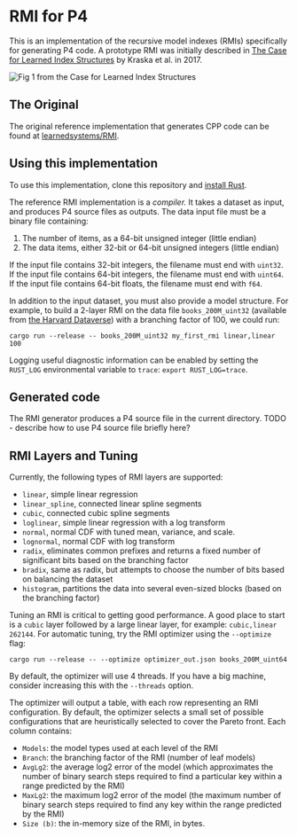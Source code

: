 # RMI for P4

This is an implementation of the recursive model indexes (RMIs) specifically for generating P4 code. A prototype RMI was initially described in [The Case for Learned Index Structures](https://arxiv.org/abs/1712.01208) by Kraska et al. in 2017.

![Fig 1 from the Case for Learned Index Structures](http://people.csail.mit.edu/ryanmarcus/rmi.png)

## The Original

The original reference implementation that generates CPP code can be found at [learnedsystems/RMI](https://github.com/learnedsystems/RMI).

## Using this implementation

To use this implementation, clone this repository and [install Rust](https://rustup.rs/).

The reference RMI implementation is a *compiler.* It takes a dataset as input, and produces P4 source files as outputs. The data input file must be a binary file containing:

1. The number of items, as a 64-bit unsigned integer (little endian)
2. The data items, either 32-bit or 64-bit unsigned integers (little endian)

If the input file contains 32-bit integers, the filename must end with `uint32`. If the input file contains 64-bit integers, the filename must end with `uint64`. If the input file contains 64-bit floats, the filename must end with `f64`.

In addition to the input dataset, you must also provide a model structure. For example, to build a 2-layer RMI on the data file `books_200M_uint32` (available from [the Harvard Dataverse](https://dataverse.harvard.edu/file.xhtml?persistentId=doi:10.7910/DVN/JGVF9A/MZZUP2&version=4.0)) with a branching factor of 100, we could run:

```
cargo run --release -- books_200M_uint32 my_first_rmi linear,linear 100
```

Logging useful diagnostic information can be enabled by setting the `RUST_LOG` environmental variable to `trace`: `export RUST_LOG=trace`.


## Generated code
The RMI generator produces a P4 source file in the current directory.
TODO - describe how to use P4 source file briefly here?

## RMI Layers and Tuning

Currently, the following types of RMI layers are supported:

* `linear`, simple linear regression
* `linear_spline`, connected linear spline segments
* `cubic`, connected cubic spline segments
* `loglinear`, simple linear regression with a log transform
* `normal`, normal CDF with tuned mean, variance, and scale.
* `lognormal`, normal CDF with log transform
* `radix`, eliminates common prefixes and returns a fixed number of significant bits based on the branching factor
* `bradix`, same as radix, but attempts to choose the number of bits based on balancing the dataset
* `histogram`, partitions the data into several even-sized blocks (based on the branching factor)

Tuning an RMI is critical to getting good performance. A good place to start is a `cubic` layer followed by a large linear layer, for example: `cubic,linear 262144`. For automatic tuning, try the RMI optimizer using the `--optimize` flag:

```
cargo run --release -- --optimize optimizer_out.json books_200M_uint64
```

By default, the optimizer will use 4 threads. If you have a big machine, consider increasing this with the `--threads` option.

The optimizer will output a table, with each row representing an RMI configuration. By default, the optimizer selects a small set of possible configurations that are heuristically selected to cover the Pareto front. Each column contains:

* `Models`: the model types used at each level of the RMI
* `Branch`: the branching factor of the RMI (number of leaf models)
* `AvgLg2`: the average log2 error of the model (which approximates the number of binary search steps required to find a particular key within a range predicted by the RMI)
* `MaxLg2`: the maximum log2 error of the model (the maximum number of binary search steps required to find any key within the range predicted by the RMI)
* `Size (b)`: the in-memory size of the RMI, in bytes.
